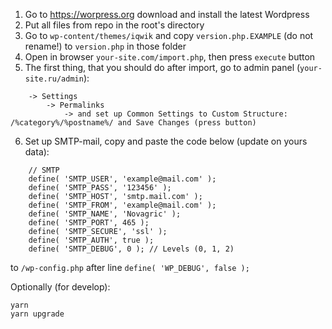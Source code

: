1. Go to https://worpress.org download and install the latest Wordpress
2. Put all files from repo in the root's directory
3. Go to `wp-content/themes/iqwik` and copy `version.php.EXAMPLE` (do not rename!) to `version.php` in those folder
4. Open in browser `your-site.com/import.php`, then press `execute` button
5. The first thing, that you should do after import, go to admin panel (`your-site.ru/admin`):
```
    -> Settings 
        -> Permalinks 
            -> and set up Common Settings to Custom Structure: /%category%/%postname%/ and Save Changes (press button)
```
6. Set up SMTP-mail, copy and paste the code below (update on yours data):
```
    // SMTP
    define( 'SMTP_USER', 'example@mail.com' );
    define( 'SMTP_PASS', '123456' );
    define( 'SMTP_HOST', 'smtp.mail.com' );
    define( 'SMTP_FROM', 'example@mail.com' );
    define( 'SMTP_NAME', 'Novagric' );
    define( 'SMTP_PORT', 465 );
    define( 'SMTP_SECURE', 'ssl' );
    define( 'SMTP_AUTH', true );
    define( 'SMTP_DEBUG', 0 ); // Levels (0, 1, 2)   
```
to `/wp-config.php` after line `define( 'WP_DEBUG', false );`

Optionally (for develop):
```
yarn
yarn upgrade
```
